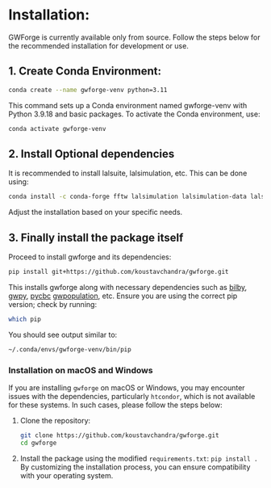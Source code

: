 # Installation:

GWForge is currently available only from source. Follow the steps below for the recommended installation for development or use.

## 1. Create Conda Environment:

```bash
conda create --name gwforge-venv python=3.11
```
This command sets up a Conda environment named gwforge-venv with Python 3.9.18 and basic packages. To activate the Conda environment, use:
```bash
conda activate gwforge-venv
```

## 2. Install Optional dependencies

It is recommended to install lalsuite, lalsimulation, etc. This can be done using:
```bash
conda install -c conda-forge fftw lalsimulation lalsimulation-data lalsuite lalframe lalapps gitpython jupyterlab wget framel

```
Adjust the installation based on your specific needs.

## 3. Finally install the package itself

Proceed to install gwforge and its dependencies:
```bash
pip install git+https://github.com/koustavchandra/gwforge.git
```
This installs gwforge along with necessary dependencies such as [bilby](https://lscsoft.docs.ligo.org/bilby/), [gwpy](https://gwpy.github.io/docs/), [pycbc](https://pycbc.org/pycbc/latest/html/index.html) [gwpopulation](https://colmtalbot.github.io/gwpopulation/), etc. Ensure you are using the correct pip version; check by running:

```bash
which pip
```
You should see output similar to:
```bash
~/.conda/envs/gwforge-venv/bin/pip
```

### Installation on macOS and Windows

If you are installing `gwforge` on macOS or Windows, you may encounter issues with the dependencies, particularly `htcondor`, which is not available for these systems. In such cases, please follow the steps below:

1. Clone the repository:
   ```bash
   git clone https://github.com/koustavchandra/gwforge.git
   cd gwforge
   ```
2. Install the package using the modified `requirements.txt`:
  `pip install .`
By customizing the installation process, you can ensure compatibility with your operating system.
